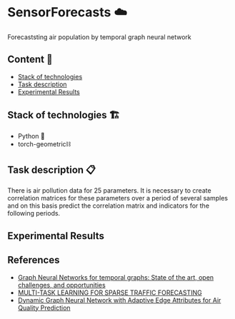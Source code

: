 # SensorForecasts ☁️

Forecaststing air population by temporal graph neural network 

## Content 📖

- [Stack of technologies](#Stack-of-technologies)
- [Task description](#Task-description)
- [Experimental Results](#Experimental-Results)

##  Stack of technologies 🏗

- Python 🐍
- torch-geometric⛓

## Task description 📋

There is air pollution data for 25 parameters. It is necessary to create correlation matrices for these parameters over a period of several samples and on this basis predict the correlation matrix and indicators for the following periods.

##  Experimental Results


## References
- [Graph Neural Networks for temporal graphs: State of the art, open
challenges, and opportunities](https://arxiv.org/pdf/2302.01018.pdf)
- [MULTI-TASK LEARNING FOR SPARSE TRAFFIC FORECASTING](https://arxiv.org/pdf/2211.09984v1.pdf)
- [Dynamic Graph Neural Network with Adaptive Edge Attributes for Air Quality Prediction](https://arxiv.org/pdf/2302.09977.pdf)



